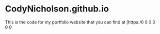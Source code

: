 # CodyNicholson.github.io
This is the code for my portfolio website that you can find at [https:/0
0
0
0
0
0
